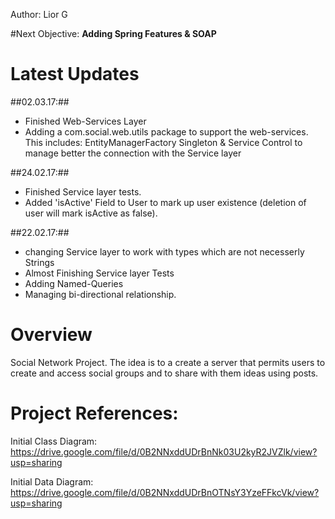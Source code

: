 Author: Lior G  

#Next Objective: 
__Adding Spring Features & SOAP__

# Latest Updates
##02.03.17:##
* Finished Web-Services Layer
* Adding a com.social.web.utils package to support the web-services. 
  This includes: EntityManagerFactory Singleton & Service Control to manage better the connection with the Service layer   

##24.02.17:##
* Finished Service layer tests.
* Added 'isActive' Field to User to mark up user existence (deletion of user will mark isActive as false). 

##22.02.17:##
* changing Service layer to work with types which are not necesserly Strings
* Almost Finishing Service layer Tests 
* Adding Named-Queries 
* Managing bi-directional relationship. 


# Overview
Social Network Project. The idea is to a create a server that permits users to create and access social groups and to share with them ideas using posts. 

# Project References: 

Initial Class Diagram: https://drive.google.com/file/d/0B2NNxddUDrBnNk03U2kyR2JVZlk/view?usp=sharing

Initial Data Diagram: https://drive.google.com/file/d/0B2NNxddUDrBnOTNsY3YzeFFkcVk/view?usp=sharing  


